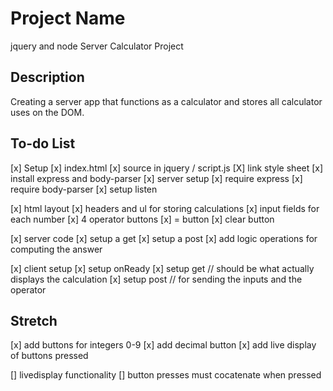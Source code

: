 # Project Name

jquery and node Server Calculator Project

## Description

Creating a server app that functions as a calculator and stores all calculator uses on the DOM.

## To-do List

[x] Setup
    [x] index.html
        [x] source in jquery / script.js
        [X] link style sheet
    [x] install express and body-parser
    [x] server setup
        [x] require express
        [x] require body-parser
        [x] setup listen

[x] html layout
    [x] headers and ul for storing calculations
    [x] input fields for each number
    [x] 4 operator buttons
    [x] = button
    [x] clear button

[x] server code
    [x] setup a get
    [x] setup a post
    [x] add logic operations for computing the answer

[x] client setup
    [x] setup onReady
    [x] setup get // should be what actually displays the calculation
    [x] setup post // for sending the inputs and the operator

## Stretch

[x] add buttons for integers 0-9
[x] add decimal button
[x] add live display of buttons pressed

[] livedisplay functionality
    [] button presses must cocatenate when pressed



